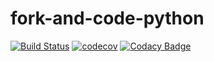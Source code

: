 # fork-and-code-python


[![Build Status](https://travis-ci.org/dev-11/fork-and-code-python.svg?branch=master)](https://travis-ci.org/dev-11/fork-and-code-python)
[![codecov](https://codecov.io/gh/dev-11/fork-and-code-python/branch/master/graph/badge.svg)](https://codecov.io/gh/dev-11/fork-and-code-python)
[![Codacy Badge](https://api.codacy.com/project/badge/Grade/4ea99c7790714259a2339d92c50e3c1d)](https://www.codacy.com/manual/dev-11/fork-and-code-python?utm_source=github.com&amp;utm_medium=referral&amp;utm_content=dev-11/fork-and-code-python&amp;utm_campaign=Badge_Grade)
